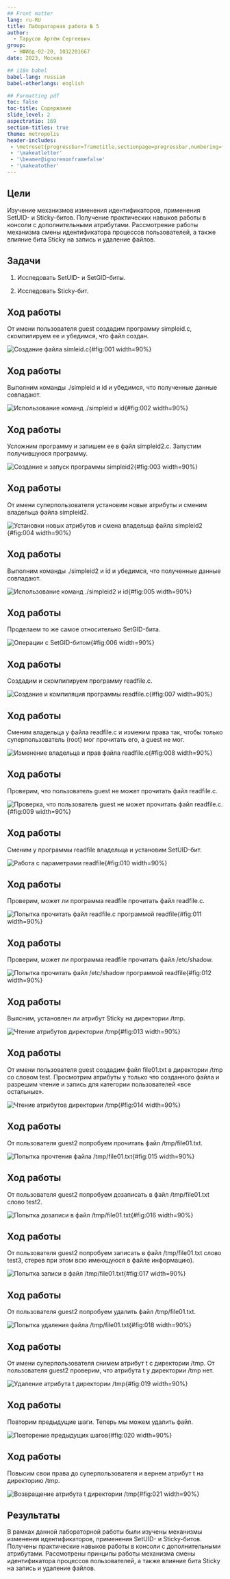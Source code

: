 ```yaml
---
## Front matter
lang: ru-RU
title: Лабораторная работа № 5
author:
  - Тарусов Артём Сергеевич
group:
  - НФИбд-02-20, 1032201667
date: 2023, Москва

## i18n babel
babel-lang: russian
babel-otherlangs: english

## Formatting pdf
toc: false
toc-title: Содержание
slide_level: 2
aspectratio: 169
section-titles: true
theme: metropolis
header-includes:
 - \metroset{progressbar=frametitle,sectionpage=progressbar,numbering=fraction}
 - '\makeatletter'
 - '\beamer@ignorenonframefalse'
 - '\makeatother'
---
```



## Цели

Изучение механизмов изменения идентификаторов, применения
SetUID- и Sticky-битов. Получение практических навыков работы в консоли с дополнительными атрибутами. Рассмотрение работы механизма
смены идентификатора процессов пользователей, а также влияние бита
Sticky на запись и удаление файлов.

## Задачи

1. Исследовать SetUID- и SetGID-биты.

2. Исследовать Sticky-бит.


## Ход работы

От имени пользователя guest создадим программу simpleid.c, скомпилируем ее и убедимся, что файл создан.

![Создание файла simleid.c](image/screenshot_1.png){#fig:001 width=90%}

## Ход работы


Выполним команды ./simpleid и id и убедимся, что полученные данные совпадают.

![Использование команд ./simpleid и id](image/screenshot_2.png){#fig:002 width=90%}

## Ход работы


Усложним программу и запишем ее в файл simpleid2.c. Запустим получившуюся программу.

![Создание и запуск программы simpleid2](image/screenshot_3.png){#fig:003 width=90%}

## Ход работы


От имени суперпользователя установим новые атрибуты и сменим владельца файла simpleid2.

![Установки новых атрибутов и смена владельца файла simpleid2](image/screenshot_4.png){#fig:004 width=90%}

## Ход работы


Выполним команды ./simpleid2 и id и убедимся, что полученные данные совпадают.

![Использование команд ./simpleid2 и id](image/screenshot_5.png){#fig:005 width=90%}

## Ход работы


Проделаем то же самое относительно SetGID-бита.

![Операции с SetGID-битом](image/screenshot_6.png){#fig:006 width=90%}

## Ход работы


Создадим и скомпилируем программу readfile.c.

![Создание и компиляция программы readfile.c](image/screenshot_7.png){#fig:007 width=90%}

## Ход работы


Сменим владельца у файла readfile.c и изменим права так, чтобы только суперпользователь
(root) мог прочитать его, a guest не мог.

![Изменение владельца и прав файла readfile.c](image/screenshot_8.png){#fig:008 width=90%}

## Ход работы


Проверим, что пользователь guest не может прочитать файл readfile.c.

![Проверка, что пользователь guest не может прочитать файл readfile.c.](image/screenshot_9.png){#fig:009 width=90%}

## Ход работы


Сменим у программы readfile владельца и установим SetUID-бит.

![Работа с параметрами readfile](image/screenshot_10.png){#fig:010 width=90%}

## Ход работы


Проверим, может ли программа readfile прочитать файл readfile.c.

![Попытка прочитать файл readfile.c программой readfile](image/screenshot_11.png){#fig:011 width=90%}

## Ход работы


Проверим, может ли программа readfile прочитать файл /etc/shadow.

![Попытка прочитать файл /etc/shadow программой readfile](image/screenshot_12.png){#fig:012 width=90%}

## Ход работы


Выясним, установлен ли атрибут Sticky на директории /tmp.

![Чтение атрибутов директории /tmp](image/screenshot_13.png){#fig:013 width=90%}

## Ход работы

От имени пользователя guest создадим файл file01.txt в директории /tmp
со словом test. Просмотрим атрибуты у только что созданного файла и разрешим чтение и запись для категории пользователей «все остальные».

![Чтение атрибутов директории /tmp](image/screenshot_14.png){#fig:014 width=90%}

## Ход работы

От пользователя guest2 попробуем прочитать файл /tmp/file01.txt.

![Попытка прочтения файла /tmp/file01.txt](image/screenshot_15.png){#fig:015 width=90%}

## Ход работы

От пользователя guest2 попробуем дозаписать в файл /tmp/file01.txt слово test2.

![Попытка дозаписи в файл /tmp/file01.txt](image/screenshot_16.png){#fig:016 width=90%}

## Ход работы

От пользователя guest2 попробуем записать в файл /tmp/file01.txt слово test3, стерев при этом всю имеющуюся в файле информацию).

![Попытка записи в файл /tmp/file01.txt](image/screenshot_17.png){#fig:017 width=90%}

## Ход работы

От пользователя guest2 попробуем удалить файл /tmp/file01.txt.

![Попытка удаления файла /tmp/file01.txt](image/screenshot_18.png){#fig:018 width=90%}

## Ход работы

От имени суперпользователя снимем атрибут t с директории /tmp. От пользователя guest2 проверим, что атрибута t у директории /tmp нет.

![Удаление атрибута t директории /tmp](image/screenshot_19.png){#fig:019 width=90%}

## Ход работы


Повторим предыдущие шаги. Теперь мы можем удалить файл.

![Повторение предыдущих шагов](image/screenshot_20.png){#fig:020 width=90%}

## Ход работы


Повысим свои права до суперпользователя и вернем атрибут t на директорию /tmp.

![Возвращение атрибута t директории /tmp](image/screenshot_21.png){#fig:021 width=90%}


## Результаты

В рамках данной лабораторной работы были изучены механизмы изменения идентификаторов, применения SetUID- и Sticky-битов. Получены практические навыков работы в консоли с дополнительными атрибутами. Рассмотрены принципы работы механизма
смены идентификатора процессов пользователей, а также влияние бита
Sticky на запись и удаление файлов.
